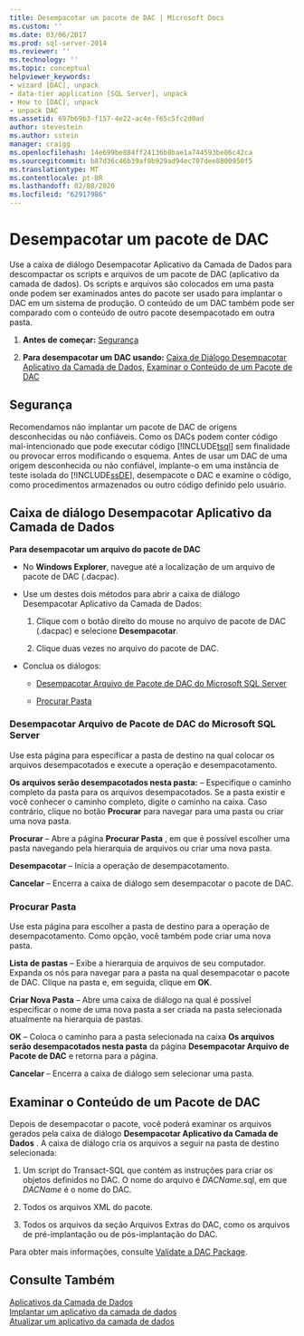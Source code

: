 ```yaml
---
title: Desempacotar um pacote de DAC | Microsoft Docs
ms.custom: ''
ms.date: 03/06/2017
ms.prod: sql-server-2014
ms.reviewer: ''
ms.technology: ''
ms.topic: conceptual
helpviewer_keywords:
- wizard [DAC], unpack
- data-tier application [SQL Server], unpack
- How to [DAC], unpack
- unpack DAC
ms.assetid: 697b69b3-f157-4e22-ac4e-f65c5fc2d0ad
author: stevestein
ms.author: sstein
manager: craigg
ms.openlocfilehash: 14e699be884ff24136b8bae1a744593be86c42ca
ms.sourcegitcommit: b87d36c46b39af8b929ad94ec707dee8800950f5
ms.translationtype: MT
ms.contentlocale: pt-BR
ms.lasthandoff: 02/08/2020
ms.locfileid: "62917986"
---
```

# <a name="unpack-a-dac-package"></a>Desempacotar um pacote de DAC
  Use a caixa de diálogo Desempacotar Aplicativo da Camada de Dados para descompactar os scripts e arquivos de um pacote de DAC (aplicativo da camada de dados). Os scripts e arquivos são colocados em uma pasta onde podem ser examinados antes do pacote ser usado para implantar o DAC em um sistema de produção. O conteúdo de um DAC também pode ser comparado com o conteúdo de outro pacote desempacotado em outra pasta.  
  
1.  **Antes de começar:**  [Segurança](#Security)  
  
2.  **Para desempacotar um DAC usando:**  [Caixa de Diálogo Desempacotar Aplicativo da Camada de Dados](#UnpackDACDial), [Examinar o Conteúdo de um Pacote de DAC](#ExamDACPack)  
  
##  <a name="Security"></a> Segurança  
 Recomendamos não implantar um pacote de DAC de origens desconhecidas ou não confiáveis. Como os DACs podem conter código mal-intencionado que pode executar código [!INCLUDE[tsql](../../includes/tsql-md.md)] sem finalidade ou provocar erros modificando o esquema. Antes de usar um DAC de uma origem desconhecida ou não confiável, implante-o em uma instância de teste isolada do [!INCLUDE[ssDE](../../includes/ssde-md.md)], desempacote o DAC e examine o código, como procedimentos armazenados ou outro código definido pelo usuário.  
  
##  <a name="UnpackDACDial"></a> Caixa de diálogo Desempacotar Aplicativo da Camada de Dados  
 **Para desempacotar um arquivo do pacote de DAC**  
  
-   No **Windows Explorer**, navegue até a localização de um arquivo de pacote de DAC (.dacpac).  
  
-   Use um destes dois métodos para abrir a caixa de diálogo Desempacotar Aplicativo da Camada de Dados:  
  
    1.  Clique com o botão direito do mouse no arquivo de pacote de DAC (.dacpac) e selecione **Desempacotar**.  
  
    2.  Clique duas vezes no arquivo do pacote de DAC.  
  
-   Conclua os diálogos:  
  
    -   [Desempacotar Arquivo de Pacote de DAC do Microsoft SQL Server](#Unpack)  
  
    -   [Procurar Pasta](#Browse)  
  
###  <a name="Unpack"></a> Desempacotar Arquivo de Pacote de DAC do Microsoft SQL Server  
 Use esta página para especificar a pasta de destino na qual colocar os arquivos desempacotados e execute a operação e desempacotamento.  
  
 **Os arquivos serão desempacotados nesta pasta:** – Especifique o caminho completo da pasta para os arquivos desempacotados. Se a pasta existir e você conhecer o caminho completo, digite o caminho na caixa. Caso contrário, clique no botão **Procurar** para navegar para uma pasta ou criar uma nova pasta.  
  
 **Procurar** – Abre a página **Procurar Pasta** , em que é possível escolher uma pasta navegando pela hierarquia de arquivos ou criar uma nova pasta.  
  
 **Desempacotar** – Inicia a operação de desempacotamento.  
  
 **Cancelar** – Encerra a caixa de diálogo sem desempacotar o pacote de DAC.  
  
###  <a name="Browse"></a> Procurar Pasta  
 Use esta página para escolher a pasta de destino para a operação de desempacotamento. Como opção, você também pode criar uma nova pasta.  
  
 **Lista de pastas** – Exibe a hierarquia de arquivos de seu computador. Expanda os nós para navegar para a pasta na qual desempacotar o pacote de DAC. Clique na pasta e, em seguida, clique em **OK**.  
  
 **Criar Nova Pasta** – Abre uma caixa de diálogo na qual é possível especificar o nome de uma nova pasta a ser criada na pasta selecionada atualmente na hierarquia de pastas.  
  
 **OK** – Coloca o caminho para a pasta selecionada na caixa **Os arquivos serão desempacotados nesta pasta** da página **Desempacotar Arquivo de Pacote de DAC** e retorna para a página.  
  
 **Cancelar** – Encerra a caixa de diálogo sem selecionar uma pasta.  
  
##  <a name="ExamDACPack"></a> Examinar o Conteúdo de um Pacote de DAC  
 Depois de desempacotar o pacote, você poderá examinar os arquivos gerados pela caixa de diálogo **Desempacotar Aplicativo da Camada de Dados** . A caixa de diálogo cria os arquivos a seguir na pasta de destino selecionada:  
  
1.  Um script do Transact-SQL que contém as instruções para criar os objetos definidos no DAC. O nome do arquivo é *DACName*.sql, em que *DACName* é o nome do DAC.  
  
2.  Todos os arquivos XML do pacote.  
  
3.  Todos os arquivos da seção Arquivos Extras do DAC, como os arquivos de pré-implantação ou de pós-implantação do DAC.  
  
 Para obter mais informações, consulte [Validate a DAC Package](validate-a-dac-package.md).  
  
## <a name="see-also"></a>Consulte Também  
 [Aplicativos da Camada de Dados](data-tier-applications.md)   
 [Implantar um aplicativo da camada de dados](deploy-a-data-tier-application.md)   
 [Atualizar um aplicativo da camada de dados](upgrade-a-data-tier-application.md)  
  
  
